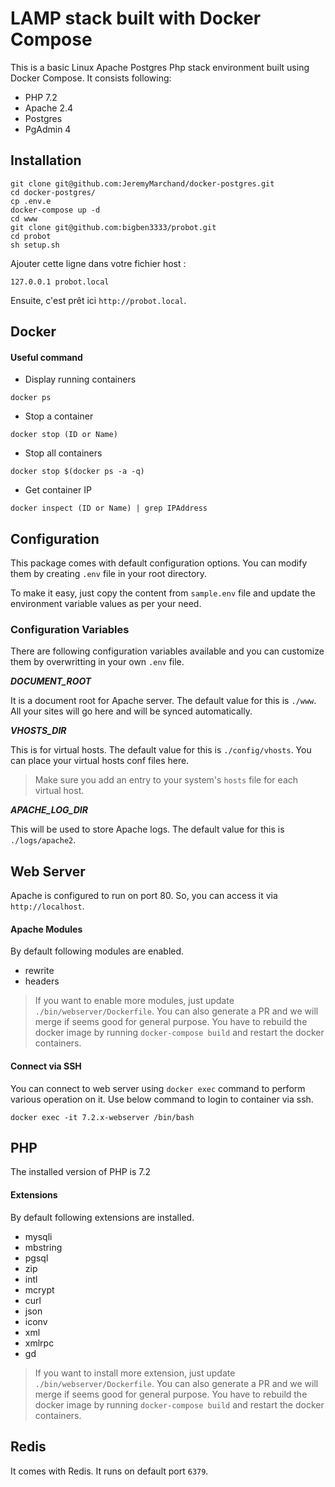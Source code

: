 


# LAMP stack built with Docker Compose

This is a basic Linux Apache Postgres Php stack environment built using Docker Compose. It consists following:

* PHP 7.2
* Apache 2.4
* Postgres
* PgAdmin 4

## Installation


```shell
git clone git@github.com:JeremyMarchand/docker-postgres.git
cd docker-postgres/
cp .env.e
docker-compose up -d
cd www
git clone git@github.com:bigben3333/probot.git
cd probot
sh setup.sh
```

Ajouter cette ligne dans votre fichier host :

```shell
127.0.0.1 probot.local
```

Ensuite, c'est prêt ici `http://probot.local`.

## Docker
#### Useful command
* Display running containers
```shell
docker ps
```
* Stop a container
```shell
docker stop (ID or Name)
```
* Stop all containers
```shell
docker stop $(docker ps -a -q)
```
* Get container IP
```shell
docker inspect (ID or Name) | grep IPAddress
```

## Configuration

This package comes with default configuration options. You can modify them by creating `.env` file in your root directory.

To make it easy, just copy the content from `sample.env` file and update the environment variable values as per your need.

### Configuration Variables

There are following configuration variables available and you can customize them by overwritting in your own `.env` file.

_**DOCUMENT_ROOT**_

It is a document root for Apache server. The default value for this is `./www`. All your sites will go here and will be synced automatically.

_**VHOSTS_DIR**_

This is for virtual hosts. The default value for this is `./config/vhosts`. You can place your virtual hosts conf files here.

> Make sure you add an entry to your system's `hosts` file for each virtual host.

_**APACHE_LOG_DIR**_

This will be used to store Apache logs. The default value for this is `./logs/apache2`.

## Web Server

Apache is configured to run on port 80. So, you can access it via `http://localhost`.

#### Apache Modules

By default following modules are enabled.

* rewrite
* headers

> If you want to enable more modules, just update `./bin/webserver/Dockerfile`. You can also generate a PR and we will merge if seems good for general purpose.
> You have to rebuild the docker image by running `docker-compose build` and restart the docker containers.

#### Connect via SSH

You can connect to web server using `docker exec` command to perform various operation on it. Use below command to login to container via ssh.

```shell
docker exec -it 7.2.x-webserver /bin/bash
```

## PHP

The installed version of PHP is 7.2

#### Extensions

By default following extensions are installed.

* mysqli
* mbstring
* pgsql
* zip
* intl
* mcrypt
* curl
* json
* iconv
* xml
* xmlrpc
* gd

> If you want to install more extension, just update `./bin/webserver/Dockerfile`. You can also generate a PR and we will merge if seems good for general purpose.
> You have to rebuild the docker image by running `docker-compose build` and restart the docker containers.

## Redis

It comes with Redis. It runs on default port `6379`.
